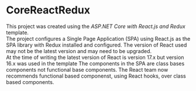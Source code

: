 ﻿# CoreReactRedux 
This project was created using the _ASP.NET Core with React.js and Redux_ template.  
The project configures a Single Page Application (SPA) using React.js as the SPA library with Redux installed and configured. 
The version of React used may not be the latest version and may need to be upgraded.  
At the time of writing the latest version of React is version 17.x but version 16.x was used in the template 
The components in the SPA are class bases components not functional base components. 
The React team now recommends functional based componenst, using React hooks, over class based components. 